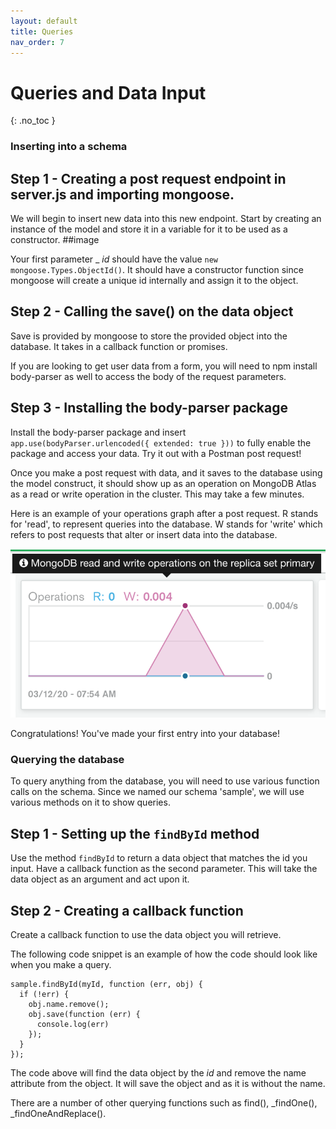 ```yaml
---
layout: default
title: Queries
nav_order: 7
---
```


# Queries and Data Input
{: .no_toc }

### Inserting into a schema

 
## Step 1 - Creating a post request endpoint in server.js and importing mongoose.

We will begin to insert new data into this new endpoint. Start by creating an instance of the model and store it in a variable for it to be used as a constructor. 
##image 

Your first parameter _ _id_ should have the value `new mongoose.Types.ObjectId()`. It should have a constructor function since mongoose will create a unique id internally and assign it to the object. 

## Step 2 - Calling the save() on the data object
Save is provided by mongoose to store the provided object into the database. It takes in a callback function or promises. 

If you are looking to get user data from a form, you will need to npm install body-parser as well to access the body of the request parameters. 

## Step 3 - Installing the body-parser package 
Install the body-parser package and insert `app.use(bodyParser.urlencoded({ extended: true }))` to fully enable the package and access your data.
Try it out with a Postman post request!

Once you make a post request with data, and it saves to the database using the model construct, it should show up as an operation on MongoDB Atlas as a read or write operation in the cluster. This may take a few minutes. 

Here is an example of your operations graph after a post request. R stands for 'read', to represent queries into the database. W stands for 'write' which refers to post requests that alter or insert data into the database. 

![mongoatlas](https://github.com/eswong610/user-guide-docs/blob/gh-pages/assets/images/mongoatlasrw.png?raw=true)

Congratulations! You've made your first entry into your database! 

### Querying the database

To query anything from the database, you will need to use various function calls on the schema. Since we named our schema 
'sample', we will use various methods on it to show queries.

## Step 1 - Setting up the `findById` method 
Use the method `findById` to return a data object that matches the id you input. 
Have a callback function as the second parameter. This will take the data object as an argument and act upon it. 

## Step 2 - Creating a callback function
Create a callback function to use the data object you will retrieve.

The following code snippet is an example of how the code should look like when you make a query. 

```
sample.findById(myId, function (err, obj) {
  if (!err) {
    obj.name.remove();
    obj.save(function (err) {
      console.log(err)
    });
  }
});
```
The code above will find the data object by the _id_ and remove the name attribute from the object. It will save the object and as it is without the name.  

There are a number of other querying functions such as find(), _findOne(), _findOneAndReplace().

